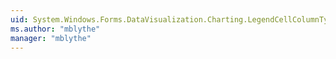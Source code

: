 ```yaml
---
uid: System.Windows.Forms.DataVisualization.Charting.LegendCellColumnType
ms.author: "mblythe"
manager: "mblythe"
---
```

